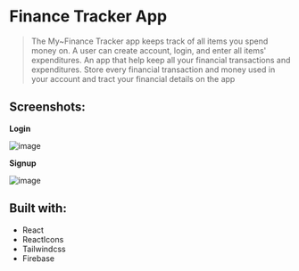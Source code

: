 # Finance Tracker App

> The My~Finance Tracker app keeps track of all items you spend money on. A user can create account, login, and enter all items' expenditures.
> An app that help keep all your financial transactions and expenditures. Store every financial transaction and money used in your account and tract your financial details on the app

## Screenshots:

**Login**

![image](https://user-images.githubusercontent.com/50941074/161423477-fa3adbf4-9444-4762-ae41-858769176f45.png)

**Signup**

![image](https://user-images.githubusercontent.com/50941074/161423459-3b5814f4-14f7-4a1b-8dd8-70535d776d78.png)

## Built with:

- React
- ReactIcons
- Tailwindcss
- Firebase
